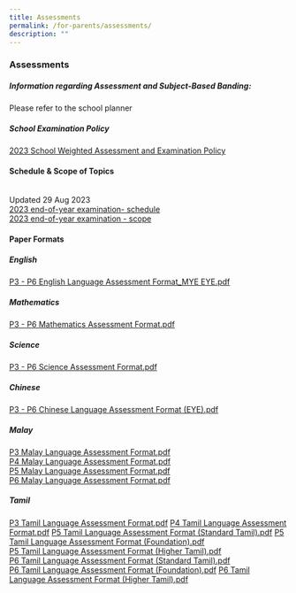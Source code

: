 ```yaml
---
title: Assessments
permalink: /for-parents/assessments/
description: ""
---
```

### Assessments

##### Information regarding Assessment and Subject-Based Banding:

Please refer to the school planner

##### School Examination Policy

[2023 School Weighted Assessment and Examination Policy](/files/2023%20school%20weighted%20assessment%20and%20examination%20policy.pdf)&nbsp;



#### Schedule &amp; Scope of Topics
<br>Updated 29 Aug 2023<br>[2023 end-of-year examination- schedule](/files/2023%20end-of-year%20examination%20-%20scope.pdf)<br>[2023 end-of-year examination - scope](/files/2023%20end-of-year%20examination%20-%20scope.pdf)
  

#### Paper Formats

##### English

[P3 - P6 English Language Assessment Format\_MYE EYE.pdf](/files/a4.pdf)   
  
  

##### Mathematics

[P3 - P6 Mathematics Assessment Format.pdf](/files/a5.pdf) &nbsp;  

##### Science

[P3 - P6 Science Assessment Format.pdf](/files/a6.pdf)  

  

##### Chinese

[P3 - P6 Chinese Language Assessment Format (EYE).pdf](/files/a7.pdf)   

  

##### Malay

[P3 Malay Language Assessment Format.pdf](/files/a8.pdf)  
[P4 Malay Language Assessment Format.pdf](/files/a9.pdf)  
[P5 Malay Language Assessment Format.pdf](/files/a10.pdf)   
[P6 Malay Language Assessment Format.pdf](/files/a11.pdf) 

  

##### Tamil

[P3 Tamil Language Assessment Format.pdf](/files/a12.pdf) 
[P4 Tamil Language Assessment Format.pdf](/files/a13.pdf) 
[P5 Tamil Language Assessment Format (Standard Tamil).pdf](/files/a14.pdf) 
[P5 Tamil Language Assessment Format (Foundation).pdf](/files/a15.pdf) &nbsp;  
[P5 Tamil Language Assessment Format (Higher Tamil).pdf](/files/a16.pdf) &nbsp;  
[P6 Tamil Language Assessment Format (Standard Tamil).pdf](/files/a17.pdf)   
[P6 Tamil Language Assessment Format (Foundation).pdf](/files/a18.pdf) 
[P6 Tamil Language Assessment Format (Higher Tamil).pdf](/files/a19.pdf)
